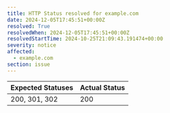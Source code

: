 ```yaml
---
title: HTTP Status resolved for example.com
date: 2024-12-05T17:45:51+00:00Z
resolved: True
resolvedWhen: 2024-12-05T17:45:51+00:00Z
resolvedStartTime: 2024-10-25T21:09:43.191474+00:00
severity: notice
affected:
  - example.com
section: issue
---
```


| Expected Statuses | Actual Status  |
|-------------------|----------------|
| 200, 301, 302 | 200 |
